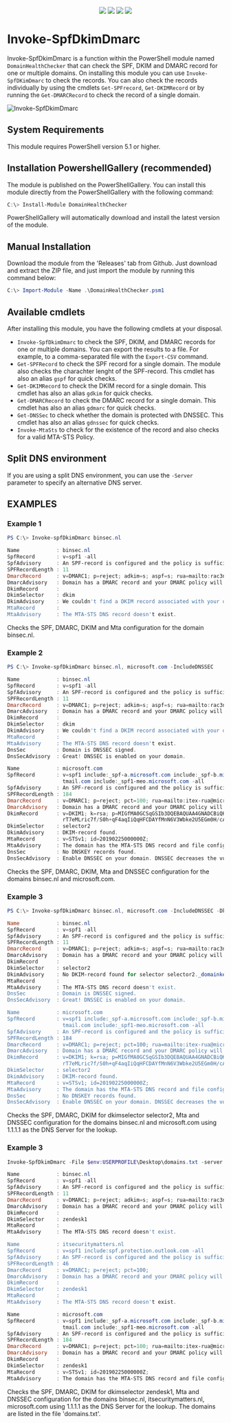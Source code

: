 <p align="center">
  <a href="https://www.powershellgallery.com/packages/DomainHealthChecker/"><img src="https://img.shields.io/powershellgallery/v/DomainHealthChecker"></a>
  <a href="https://www.powershellgallery.com/packages/DomainHealthChecker/"><img src="https://img.shields.io/badge/platform-windows-green"></a>
  <a href="https://www.powershellgallery.com/packages/DomainHealthChecker/"><img src="https://img.shields.io/github/languages/code-size/t13nn3s/domainhealthchecker"></a>
  <a href="https://www.powershellgallery.com/packages/DomainHealthChecker/"><img src="https://img.shields.io/powershellgallery/dt/DomainHealthChecker"></a>
</p>

<p align="center">

# Invoke-SpfDkimDmarc
Invoke-SpfDkimDmarc is a function within the PowerShell module named `DomainHealthChecker` that can check the SPF, DKIM and DMARC record for one or multiple domains. On installing this module you can use `Invoke-SpfDKimDmarc` to check the records. You can also check the records individually by using the cmdlets `Get-SPFrecord`, `Get-DKIMRecord` or by running the `Get-DMARCRecord` to check the record of a single domain.


![Invoke-SpfDkimDmarc](https://github.com/T13nn3s/Show-SpfDkimDmarc/blob/main/logo/Show-SpfDkimDmarc.png)


## System Requirements
This module requires PowerShell version 5.1 or higher. 

## Installation PowershellGallery (recommended)
The module is published on the PowerShellGallery. You can install this module directly from the PowerShellGallery with the following command:
```powershell
C:\> Install-Module DomainHealthChecker
```
PowerShellGallery will automatically download and install the latest version of the module. 

## Manual Installation
Download the module from the 'Releases' tab from Github. Just download and extract the ZIP file, and just import the module by running this command below:
```powershell
C:\> Import-Module -Name .\DomainHealthChecker.psm1
```

## Available cmdlets
After installing this module, you have the following cmdlets at your disposal.

- `Invoke-SpfDkimDmarc` to check the SPF, DKIM, and DMARC records for one or multiple domains. You can export the results to a file. For example, to a comma-separated file with the `Export-CSV` command.
- `Get-SPFRecord` to check the SPF record for a single domain. The module also checks the charachter lenght of the SPF-record. This cmdlet has also an alias `gspf` for quick checks.
- `Get-DKIMRecord` to check the DKIM record for a single domain. This cmdlet has also an alias `gdkim` for quick checks.
- `Get-DMARCRecord` to check the DMARC record for a single domain. This cmdlet has also an alias `gdmarc` for quick checks.
- `Get-DNSSec` to check whether the domain is protected with DNSSEC. This cmdlet has also an alias `gdnssec` for quick checks.
- `Invoke-MtaSts` to check for the existence of the record and also checks for a valid MTA-STS Policy.

## Split DNS environment
If you are using a split DNS environment, you can use the `-Server` parameter to specify an alternative DNS server.

## EXAMPLES

### Example 1
```powershell
PS C:\> Invoke-spfDkimDmarc binsec.nl

Name            : binsec.nl
SpfRecord       : v=spf1 -all
SpfAdvisory     : An SPF-record is configured and the policy is sufficiently strict.
SPFRecordLength : 11
DmarcRecord     : v=DMARC1; p=reject; adkim=s; aspf=s; rua=mailto:rac3n92qqi@rua.powerdmarc.com; ruf=mailto:rac3n92qqi@ruf.powerdmarc.com; pct=100;
DmarcAdvisory   : Domain has a DMARC record and your DMARC policy will prevent abuse of your domain by phishers and spammers.
DkimRecord      :
DkimSelector    : dkim
DkimAdvisory    : We couldn't find a DKIM record associated with your domain.
MtaRecord       :
MtaAdvisory     : The MTA-STS DNS record doesn't exist.
```

Checks the SPF, DMARC, DKIM and Mta configuration for the domain binsec.nl.

### Example 2
```powershell
PS C:\> Invoke-spfDkimDmarc binsec.nl, microsoft.com -IncludeDNSSEC

Name            : binsec.nl
SpfRecord       : v=spf1 -all
SpfAdvisory     : An SPF-record is configured and the policy is sufficiently strict.
SPFRecordLength : 11
DmarcRecord     : v=DMARC1; p=reject; adkim=s; aspf=s; rua=mailto:rac3n92qqi@rua.powerdmarc.com; ruf=mailto:rac3n92qqi@ruf.powerdmarc.com; pct=100;
DmarcAdvisory   : Domain has a DMARC record and your DMARC policy will prevent abuse of your domain by phishers and spammers.
DkimRecord      :
DkimSelector    : dkim
DkimAdvisory    : We couldn't find a DKIM record associated with your domain.
MtaRecord       :
MtaAdvisory     : The MTA-STS DNS record doesn't exist.
DnsSec          : Domain is DNSSEC signed.
DnsSecAdvisory  : Great! DNSSEC is enabled on your domain.

Name            : microsoft.com
SpfRecord       : v=spf1 include:_spf-a.microsoft.com include:_spf-b.microsoft.com include:_spf-c.microsoft.com include:_spf-ssg-a.msft.net include:spf-a.ho
                  tmail.com include:_spf1-meo.microsoft.com -all
SpfAdvisory     : An SPF-record is configured and the policy is sufficiently strict.
SPFRecordLength : 184
DmarcRecord     : v=DMARC1; p=reject; pct=100; rua=mailto:itex-rua@microsoft.com; ruf=mailto:itex-ruf@microsoft.com; fo=1
DmarcAdvisory   : Domain has a DMARC record and your DMARC policy will prevent abuse of your domain by phishers and spammers.
DkimRecord      : v=DKIM1; k=rsa; p=MIGfMA0GCSqGSIb3DQEBAQUAA4GNADCBiQKBgQCPkb8bu8RGWeJGk3hJrouZXIdZ+HTp/azRp8IUOHp5wKvPUAi/54PwuLscUjRk4Rh3hjIkMpKRfJJXPxWb
                  rT7eMLric7f/S0h+qF4aqIiQqHFCDAYfMnN6V3Wbke2U5EGm0H/cAUYkaf2AtuHJ/rdY/EXaldAm00PgT9QQMez66QIDAQAB;
DkimSelector    : selector2
DkimAdvisory    : DKIM-record found.
MtaRecord       : v=STSv1; id=20190225000000Z;
MtaAdvisory     : The domain has the MTA-STS DNS record and file configured and protected against interception or tampering.
DnsSec          : No DNSKEY records found.
DnsSecAdvisory  : Enable DNSSEC on your domain. DNSSEC decreases the vulnerability to DNS attacks.
```

Checks the SPF, DMARC, DKIM, Mta and DNSSEC configuration for the domains binsec.nl and microsoft.com.

### Example 3
```powershell
PS C:\> Invoke-spfDkimDmarc binsec.nl, microsoft.com -IncludeDNSSEC -DkimSelector selector2 -server 1.1.1.1

Name            : binsec.nl
SpfRecord       : v=spf1 -all
SpfAdvisory     : An SPF-record is configured and the policy is sufficiently strict.
SPFRecordLength : 11
DmarcRecord     : v=DMARC1; p=reject; adkim=s; aspf=s; rua=mailto:rac3n92qqi@rua.powerdmarc.com; ruf=mailto:rac3n92qqi@ruf.powerdmarc.com; pct=100;
DmarcAdvisory   : Domain has a DMARC record and your DMARC policy will prevent abuse of your domain by phishers and spammers.
DkimRecord      :
DkimSelector    : selector2
DkimAdvisory    : No DKIM-record found for selector selector2._domainkey.binsec.nl
MtaRecord       :
MtaAdvisory     : The MTA-STS DNS record doesn't exist.
DnsSec          : Domain is DNSSEC signed.
DnsSecAdvisory  : Great! DNSSEC is enabled on your domain.

Name            : microsoft.com
SpfRecord       : v=spf1 include:_spf-a.microsoft.com include:_spf-b.microsoft.com include:_spf-c.microsoft.com include:_spf-ssg-a.msft.net include:spf-a.ho
                  tmail.com include:_spf1-meo.microsoft.com -all
SpfAdvisory     : An SPF-record is configured and the policy is sufficiently strict.
SPFRecordLength : 184
DmarcRecord     : v=DMARC1; p=reject; pct=100; rua=mailto:itex-rua@microsoft.com; ruf=mailto:itex-ruf@microsoft.com; fo=1
DmarcAdvisory   : Domain has a DMARC record and your DMARC policy will prevent abuse of your domain by phishers and spammers.
DkimRecord      : v=DKIM1; k=rsa; p=MIGfMA0GCSqGSIb3DQEBAQUAA4GNADCBiQKBgQCPkb8bu8RGWeJGk3hJrouZXIdZ+HTp/azRp8IUOHp5wKvPUAi/54PwuLscUjRk4Rh3hjIkMpKRfJJXPxWb
                  rT7eMLric7f/S0h+qF4aqIiQqHFCDAYfMnN6V3Wbke2U5EGm0H/cAUYkaf2AtuHJ/rdY/EXaldAm00PgT9QQMez66QIDAQAB;
DkimSelector    : selector2
DkimAdvisory    : DKIM-record found.
MtaRecord       : v=STSv1; id=20190225000000Z;
MtaAdvisory     : The domain has the MTA-STS DNS record and file configured and protected against interception or tampering.
DnsSec          : No DNSKEY records found.
DnsSecAdvisory  : Enable DNSSEC on your domain. DNSSEC decreases the vulnerability to DNS attacks.
```

Checks the SPF, DMARC, DKIM for dkimselector selector2, Mta and DNSSEC configuration for the domains binsec.nl and microsoft.com using 1.1.1.1 as the DNS Server for the lookup.

### Example 3
```powershell
Invoke-SpfDkimDmarc -File $env:USERPROFILE\Desktop\domains.txt -server 1.1.1.1 -DkimSelector zendesk1

Name            : binsec.nl
SpfRecord       : v=spf1 -all
SpfAdvisory     : An SPF-record is configured and the policy is sufficiently strict.
SPFRecordLength : 11
DmarcRecord     : v=DMARC1; p=reject; adkim=s; aspf=s; rua=mailto:rac3n92qqi@rua.powerdmarc.com; ruf=mailto:rac3n92qqi@ruf.powerdmarc.com; pct=100;
DmarcAdvisory   : Domain has a DMARC record and your DMARC policy will prevent abuse of your domain by phishers and spammers.
DkimRecord      :
DkimSelector    : zendesk1
MtaRecord       :
MtaAdvisory     : The MTA-STS DNS record doesn't exist.

Name            : itsecuritymatters.nl
SpfRecord       : v=spf1 include:spf.protection.outlook.com -all
SpfAdvisory     : An SPF-record is configured and the policy is sufficiently strict.
SPFRecordLength : 46
DmarcRecord     : v=DMARC1; p=reject; pct=100;
DmarcAdvisory   : Domain has a DMARC record and your DMARC policy will prevent abuse of your domain by phishers and spammers.
DkimRecord      :
DkimSelector    : zendesk1
MtaRecord       :
MtaAdvisory     : The MTA-STS DNS record doesn't exist.

Name            : microsoft.com
SpfRecord       : v=spf1 include:_spf-a.microsoft.com include:_spf-b.microsoft.com include:_spf-c.microsoft.com include:_spf-ssg-a.msft.net include:spf-a.ho
                  tmail.com include:_spf1-meo.microsoft.com -all
SpfAdvisory     : An SPF-record is configured and the policy is sufficiently strict.
SPFRecordLength : 184
DmarcRecord     : v=DMARC1; p=reject; pct=100; rua=mailto:itex-rua@microsoft.com; ruf=mailto:itex-ruf@microsoft.com; fo=1
DmarcAdvisory   : Domain has a DMARC record and your DMARC policy will prevent abuse of your domain by phishers and spammers.
DkimRecord      :
DkimSelector    : zendesk1
MtaRecord       : v=STSv1; id=20190225000000Z;
MtaAdvisory     : The domain has the MTA-STS DNS record and file configured and protected against interception or tampering.
```

Checks the SPF, DMARC, DKIM for dkimselector zendesk1, Mta and DNSSEC configuration for the domains binsec.nl, itsecuritymatters.nl, microsoft.com using 1.1.1.1 as the DNS Server for the lookup. The domains are listed in the file 'domains.txt'.
